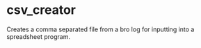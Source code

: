 # csv_creator
Creates a comma separated file from a bro log for inputting into a spreadsheet program.
